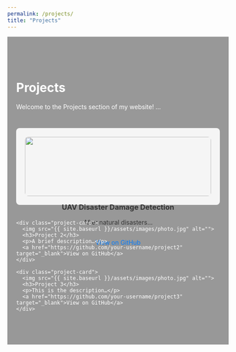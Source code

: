 ```yaml
---
permalink: /projects/
title: "Projects"
---
```


<!--
  Insert your page-specific CSS here. 
  Jekyll will emit it into the <head> so your classes are defined.
-->
<style>
.projects-page {
  position: relative;
  padding: 60px 20px;
  background: url("/assets/images/your-bg.jpg") center/cover no-repeat;
  color: #fff;
}

.projects-page::before {
  content: "";
  position: absolute;
  top:0; left:0; right:0; bottom:0;
  background: rgba(0,0,0,0.4);
  z-index: 0;
}

.projects-page > * {
  position: relative;
  z-index: 1;
}

.projects-grid {
  display: grid;
  grid-template-columns: 1fr;
  row-gap: 20px;
  margin-top: 40px;
}

.project-card {
  background: rgba(255,255,255,0.9);
  border-radius: 8px;
  padding: 20px;
  text-align: center;
  color: #333;
}

.project-card img {
  width: 100%;
  height: auto;
  border-radius: 8px;
  margin-bottom: 15px;
}

.project-card h3 {
  margin-top: 0;
}

.project-card a {
  display: inline-block;
  margin-top: 15px;
  text-decoration: none;
  color: #007bff;
}
</style>

<div class="projects-page">

  <h1>Projects</h1>
  <p>Welcome to the Projects section of my website! …</p>

  <div class="projects-grid">
    <div class="project-card">
      <img src="{{ site.baseurl }}/assets/images/seg1.png" alt="">
      <h3>UAV Disaster Damage Detection</h3>
      <p>After natural disasters…</p>
      <a href="https://github.com/Jhansen19/DisasterRecoverySegmentation" target="_blank">View on GitHub</a>
    </div>

    <div class="project-card">
      <img src="{{ site.baseurl }}/assets/images/photo.jpg" alt="">
      <h3>Project 2</h3>
      <p>A brief description…</p>
      <a href="https://github.com/your-username/project2" target="_blank">View on GitHub</a>
    </div>

    <div class="project-card">
      <img src="{{ site.baseurl }}/assets/images/photo.jpg" alt="">
      <h3>Project 3</h3>
      <p>This is the description…</p>
      <a href="https://github.com/your-username/project3" target="_blank">View on GitHub</a>
    </div>
  </div>

</div>
